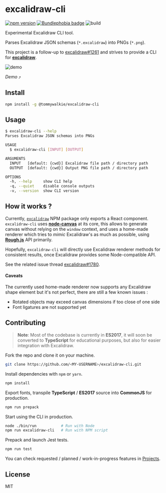 # excalidraw-cli
[![npm version](https://img.shields.io/npm/v/@tommywalkie/excalidraw-cli)](https://www.npmjs.com/package/@tommywalkie/excalidraw-cli) [![Bundlephobia badge](https://badgen.net/bundlephobia/min/@tommywalkie/excalidraw-cli)](https://bundlephobia.com/result?p=@tommywalkie/excalidraw-cli@latest) ![build](https://github.com/tommywalkie/excalidraw-cli/workflows/build/badge.svg?branch=master)

Experimental Excalidraw CLI tool.

Parses Excalidraw JSON schemas (`*.excalidraw`) into PNGs (`*.png`).

This project is a follow-up to [excalidraw#1261](https://github.com/excalidraw/excalidraw/issues/1261) and strives to provide a CLI for **[excalidraw](https://github.com/excalidraw/excalidraw)**.

![demo](https://raw.githubusercontent.com/tommywalkie/excalidraw-cli/master/.github/assets/demo.gif)

_Demo_ ⤴️

## Install

```bash
npm install -g @tommywalkie/excalidraw-cli
```

## Usage

```bash
$ excalidraw-cli --help
Parses Excalidraw JSON schemas into PNGs

USAGE
  $ excalidraw-cli [INPUT] [OUTPUT]

ARGUMENTS
  INPUT   [default: {cwd}] Excalidraw file path / directory path
  OUTPUT  [default: {cwd}] Output PNG file path / directory path

OPTIONS
  -h, --help     show CLI help
  -q, --quiet    disable console outputs
  -v, --version  show CLI version
```

## How it works ?

Currently, [`excalidraw`](https://www.npmjs.com/package/excalidraw) NPM package only exports a React component. `excalidraw-cli` uses **[node-canvas](https://github.com/Automattic/node-canvas)** at its core, this allows to generate canvas without relying on the `window` context, and uses a home-made renderer which tries to _mimic_ Excalidraw's as much as possible, using [**Rough.js**](https://roughjs.com/) API primarily.

Hopefully, `excalidraw-cli` will directly use Excalidraw renderer methods for consistent results, once Excalidraw provides some Node-compatible API.

See the related issue thread [excalidraw#1780](https://github.com/excalidraw/excalidraw/issues/1780).

#### Caveats

The currently used home-made renderer now supports any Excalidraw shape element but it's not perfect, there are still a few known issues :
- Rotated objects may exceed canvas dimensions if too close of one side
- Font ligatures are not supported yet

## Contributing

> **Note**: Most of the codebase is currently in **ES2017**, it will soon be converted to **TypeScript** for educational purposes, but also for easier integration with Excalidraw.

Fork the repo and clone it on your machine.

```sh
git clone https://github.com/<MY-USERNAME>/excalidraw-cli.git
```

Install dependencies with `npm` or `yarn`.

```sh
npm install
```

Export fonts, transpile **TypeScript** / **ES2017** source into **CommonJS** for production.

```sh
npm run prepack
```

Start using the CLI in production. 

```sh
node ./bin/run           # Run with Node
npm run excalidraw-cli   # Run with NPM script
```

Prepack and launch Jest tests.

```sh
npm run test
```

You can check requested / planned / work-in-progress features in [Projects](https://github.com/tommywalkie/excalidraw-cli/projects).

## License

MIT